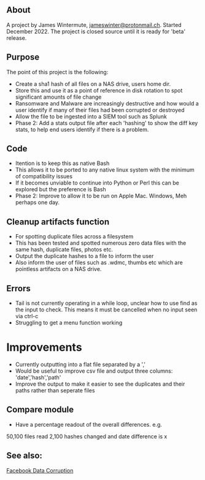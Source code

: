 
## About
A project by James Wintermute, jameswinter@protonmail.ch. Started December 2022. The project is closed source until it is ready for 'beta' release.

## Purpose
The point of this project is the following:

- Create a sha1 hash of all files on a NAS drive, users home dir.
- Store this and use it as a point of reference in disk rotation to spot significant amounts of file change
- Ransomware and Malware are increasingly destructive and how would a user identify if many of their files had been corrupted or destroyed
- Allow the file to be ingested into a SIEM tool such as Splunk
- Phase 2: Add a stats output file after each 'hashing' to show the diff key stats, to help end users identify if there is a problem.

## Code

- Itention is to keep this as native Bash
- This allows it to be ported to any native linux system with the minimum of compatibility issues
- If it becomes unviable to continue into Python or Perl this can be explored but the preference is Bash
- Phase 2: Improve to allow it to be run on Apple Mac. Windows, Meh perhaps one day.

## Cleanup artifacts function

- For spotting duplicate files across a filesystem
- This has been tested and spotted numerous zero data files with the same hash, duplicate files, photos etc.
- Output the duplicate hashes to a file to inform the user
- Also inform the user of files such as .wdmc, thumbs etc which are pointless artifacts on a NAS drive.

## Errors
- Tail is not currently operating in a while loop, unclear how to use find as the input to check. This means it must be cancelled when no input seen via  ctrl-c
- Struggling to get a menu function working

# Improvements

- Currently outputting into a flat file separated by a ','
- Would be useful to improve csv file and output three columns: 'date','hash','path'
- Improve the output to make it easier to see the duplicates and their paths rather than seperate files

## Compare module
- Have a percentage readout of the overall differences. e.g.

50,100 files read
2,100 hashes changed and date difference is x

## See also:
[Facebook Data Corruption](https://engineering.fb.com/2021/02/23/data-infrastructure/silent-data-corruption/)


